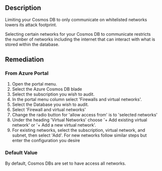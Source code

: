 ## Description

Limiting your Cosmos DB to only communicate on whitelisted networks lowers its attack footprint.

Selecting certain networks for your Cosmos DB to communicate restricts the number of networks including the internet that can interact with what is stored within the database.

## Remediation

### From Azure Portal

1. Open the portal menu.
2. Select the Azure Cosmos DB blade
3. Select the subscription you wish to audit.
4. In the portal menu column select 'Firewalls and virtual networks'.
5. Select the Database you wish to audit.
6. Select 'Firewall and virtual networks'
7. Change the radio button for 'allow access from' is to 'selected networks'
8. Under the heading 'Virtual Networks' choose '+ Add existing virtual network' or '+ Add a new virtual network'.
9. For existing networks, select the subscription, virtual network, and subnet, then select 'Add'. For new networks follow similar steps but enter the configuration you desire

### Default Value

By default, Cosmos DBs are set to have access all networks.